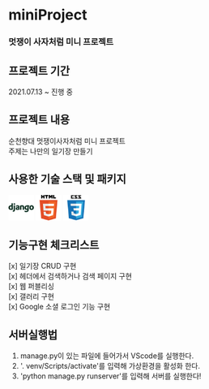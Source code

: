 # miniProject
### 멋쟁이 사자처럼 미니 프로젝트

## 프로젝트 기간
2021.07.13 ~ 진행 중

## 프로젝트 내용
순천향대 멋쟁이사자처럼 미니 프로젝트 <br>
주제는 나만의 일기장 만들기

## 사용한 기술 스택 및 패키지
<code><img height="50" src="https://raw.githubusercontent.com/github/explore/80688e429a7d4ef2fca1e82350fe8e3517d3494d/topics/django/django.png"></code>
<code><img height="50" src="https://raw.githubusercontent.com/github/explore/80688e429a7d4ef2fca1e82350fe8e3517d3494d/topics/html/html.png"></code>
<code><img height="50" src="https://raw.githubusercontent.com/github/explore/80688e429a7d4ef2fca1e82350fe8e3517d3494d/topics/css/css.png"></code>

## 기능구현 체크리스트
[x] 일기장 CRUD 구현 <br>
[x] 헤더에서 검색하거나 검색 페이지 구현 <br>
[x] 웹 퍼블리싱 <br>
[x] 갤러리  구현 <br>
[x] Google 소셜 로그인 기능 구현 <br>

## 서버실행법
1. manage.py이 있는 파일에 들어가서 VScode를 실행한다. <br>
2. '. venv/Scripts/activate'를 입력해 가상환경을 활성화 한다. <br>
3. 'python manage.py runserver'를 입력해 서버를 실행한다!
